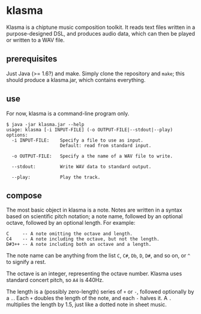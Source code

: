 # klasma

Klasma is a chiptune music composition toolkit. It reads text files written in
a purpose-designed DSL, and produces audio data, which can then be played or
written to a WAV file.

## prerequisites

Just Java (>= 1.6?) and make. Simply clone the repository and `make`; this
should produce a klasma.jar, which contains everything.

## use

For now, klasma is a command-line program only.

```
$ java -jar klasma.jar --help
usage: klasma [-i INPUT-FILE] (-o OUTPUT-FILE|--stdout|--play)
options:
  -i INPUT-FILE:    Specify a file to use as input.
                    Default: read from standard input.

  -o OUTPUT-FILE:   Specify a the name of a WAV file to write.

  --stdout:         Write WAV data to standard output.

  --play:           Play the track.
```

## compose

The most basic object in klasma is a note. Notes are written in a syntax based
on scientific pitch notation; a note name, followed by an optional octave,
followed by an optional length. For example:

```
C     -- A note omitting the octave and length.
C4    -- A note including the octave, but not the length.
D#3++ -- A note including both an octave and a length.
```

The note name can be anything from the list `C`, `C#`, `Db`, `D`, `D#`, and so
on, or `^` to signify a rest.

The octave is an integer, representing the octave number. Klasma uses standard
concert pitch, so `A4` is 440Hz.

The length is a (possibly zero-length) series of `+` or `-`, followed
optionally by a `.`. Each `+` doubles the length of the note, and each `-`
halves it. A `.` multiplies the length by 1.5, just like a dotted note in sheet
music.

